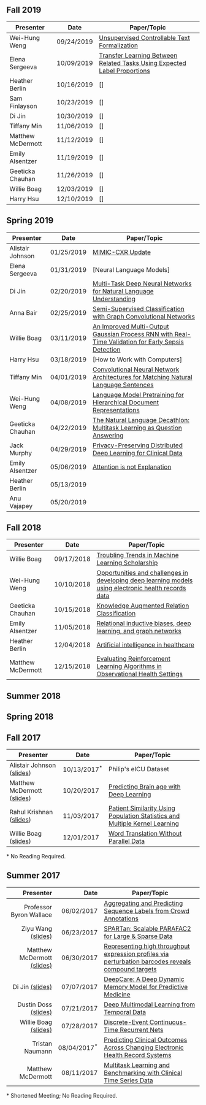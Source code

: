 ## Fall 2019

Presenter                            | Date                   | Paper/Topic
------------------------------------ | ---------------------- | ------------------------------------------------
Wei-Hung Weng                        | 09/24/2019             | [Unsupervised Controllable Text Formalization]
Elena Sergeeva                       | 10/09/2019             | [Transfer Learning Between Related Tasks Using Expected Label Proportions]
Heather Berlin                       | 10/16/2019             | []
Sam Finlayson                        | 10/23/2019             | []
Di Jin                               | 10/30/2019             | []
Tiffany Min                          | 11/06/2019             | [] 
Matthew McDermott                    | 11/12/2019             | []
Emily Alsentzer                      | 11/19/2019             | []
Geeticka Chauhan                     | 11/26/2019             | []
Willie Boag                          | 12/03/2019             | []
Harry Hsu                            | 12/10/2019             | []

[Unsupervised Controllable Text Formalization]: https://arxiv.org/pdf/1809.04556.pdf
[Transfer Learning Between Related Tasks Using Expected Label Proportions]: https://arxiv.org/pdf/1909.00430.pdf


## Spring 2019

Presenter                            | Date                   | Paper/Topic
------------------------------------ | ---------------------- | ------------------------------------------------
Alistair Johnson                     | 01/25/2019             | [MIMIC-CXR Update]
Elena Sergeeva                       | 01/31/2019             | [Neural Language Models]
Di Jin                               | 02/20/2019             | [Multi-Task Deep Neural Networks for Natural Language Understanding]
Anna Bair                            | 02/25/2019             | [Semi-Supervised Classification with Graph Convolutional Networks]
Willie Boag                          | 03/11/2019             | [An Improved Multi-Output Gaussian Process RNN with Real-Time Validation for Early Sepsis Detection]
Harry Hsu                            | 03/18/2019             | [How to Work with Computers] 
Tiffany Min                          | 04/01/2019             | [Convolutional Neural Network Architectures for Matching Natural Language Sentences]
Wei-Hung Weng                        | 04/08/2019             | [Language Model Pretraining for Hierarchical Document Representations]
Geeticka Chauhan                     | 04/22/2019             | [The Natural Language Decathlon: Multitask Learning as Question Answering]
Jack Murphy                          | 04/29/2019             | [Privacy-Preserving Distributed Deep Learning for Clinical Data]
Emily Alsentzer                      | 05/06/2019             | [Attention is not Explanation]
Heather Berlin                       | 05/13/2019             | 
Anu Vajapey                          | 05/20/2019             |

[MIMIC-CXR Update]: https://www.dropbox.com/s/wvtck1ygz2bsdlf/2019-01-25%20-%20MIMIC-CXR%20MEDG.pdf?dl=0
[Multi-Task Deep Neural Networks for Natural Language Understanding]: https://arxiv.org/abs/1901.11504
[Semi-Supervised Classification with Graph Convolutional Networks]: https://arxiv.org/pdf/1609.02907.pdf
[An Improved Multi-Output Gaussian Process RNN with Real-Time Validation for Early Sepsis Detection]: http://mucmd.org/CameraReadySubmissions/53%5CCameraReadySubmission%5CCR.pdf
[Convolutional Neural Network Architectures for Matching Natural Language Sentences]: https://papers.nips.cc/paper/5550-convolutional-neural-network-architectures-for-matching-natural-language-sentences
[Language Model Pretraining for Hierarchical Document Representations]: https://openreview.net/pdf?id=rygnfn0qF7
[The Natural Language Decathlon: Multitask Learning as Question Answering]: https://arxiv.org/abs/1806.08730
[Privacy-Preserving Distributed Deep Learning for Clinical Data]: https://arxiv.org/pdf/1812.01484.pdf
[Attention is not Explanation]: https://arxiv.org/abs/1902.10186

## Fall 2018

Presenter                            | Date                   | Paper/Topic
------------------------------------ | ---------------------- | ------------------------------------------------
Willie Boag                          | 09/17/2018             | [Troubling Trends in Machine Learning Scholarship]
Wei-Hung Weng                        | 10/10/2018             | [Opportunities and challenges in developing deep learning models using electronic health records data]
Geeticka Chauhan                     | 10/15/2018             | [Knowledge Augmented Relation Classification]
Emily Alsentzer                      | 11/05/2018             | [Relational inductive biases, deep learning, and graph networks]
Heather Berlin                       | 12/04/2018             | [Artificial intelligence in healthcare]
Matthew McDermott                    | 12/15/2018             | [Evaluating Reinforcement Learning Algorithms in Observational Health Settings]

[Troubling Trends in Machine Learning Scholarship]: https://arxiv.org/pdf/1807.03341.pdf
[Opportunities and challenges in developing deep learning models using electronic health records data]: https://academic.oup.com/jamia/advance-article/doi/10.1093/jamia/ocy068/5035024
[Knowledge Augmented Relation Classification]: http://aclweb.org/anthology/C18-1049
[Relational inductive biases, deep learning, and graph networks]: https://arxiv.org/abs/1806.01261
[Artificial intelligence in healthcare]: https://www.nature.com/articles/s41551-018-0305-z
[Evaluating Reinforcement Learning Algorithms in Observational Health Settings]: https://arxiv.org/pdf/1805.12298.pdf


## Summer 2018


## Spring 2018


## Fall 2017

Presenter                            | Date                   | Paper/Topic
------------------------------------ | ---------------------- | ------------------------------------------------
Alistair Johnson ([slides][1])       | 10/13/2017<sup>*</sup> | Philip's eICU Dataset
Matthew McDermott ([slides][2])      | 10/20/2017             | [Predicting Brain age with Deep Learning]
Rahul Krishnan ([slides][3])         | 11/03/2017             | [Patient Similarity Using Population Statistics and Multiple Kernel Learning]
Willie Boag ([slides][4])            | 12/01/2017             | [Word Translation Without Parallel Data]

\* No Reading Required.

[1]: ./2019_docs/reading_slides/Alistair_Johnson_eICU_10_13_2017.pdf
[2]: ./2019_docs/reading_slides/Matthew_McDermott_Predicting_Brain_Age_10-20-2017.pdf
[3]: ./2019_docs/reading_slides/Rahul_Krishnan_Patient_Similarity_with_Multiple_Kernel_Learning_11-03-2017.pdf
[4]: ./2019_docs/reading_slides/Willie_Boag_Unsupervised_Word_Translation_12-01-2017.pdf
[Predicting Brain age with Deep Learning]: https://arxiv.org/pdf/1612.02572.pdf
[Patient Similarity Using Population Statistics and Multiple Kernel Learning]: http://mucmd.org/CameraReadySubmissions/40%5CCameraReadySubmission%5Cpatient_similarity.pdf
[Word Translation Without Parallel Data]: https://arxiv.org/pdf/1710.04087.pdf


## Summer 2017

Presenter                          | Date                   | Paper/Topic
----------------------------------:| ----------------------:| -------------------------------------------------------------------
Professor Byron Wallace            | 06/02/2017             | [Aggregating and Predicting Sequence Labels from Crowd Annotations]
Ziyu Wang [(slides)][1]            | 06/23/2017             | [SPARTan: Scalable PARAFAC2 for Large & Sparse Data]
Matthew McDermott [(slides)][2]    | 06/30/2017             | [Representing high throughput expression profiles via perturbation barcodes reveals compound targets]
Di Jin [(slides)][3]               | 07/07/2017             | [DeepCare: A Deep Dynamic Memory Model for Predictive Medicine]
Dustin Doss [(slides)][4]          | 07/21/2017             | [Deep Multimodal Learning from Temporal Data]
Willie Boag [(slides)][5]          | 07/28/2017             | [Discrete-Event Continuous-Time Recurrent Nets]
Tristan Naumann                    | 08/04/2017<sup>\*</sup>| [Predicting Clinical Outcomes Across Changing Electronic Health Record Systems]
Matthew McDermott                  | 08/11/2017             | [Multitask Learning and Benchmarking with Clinical Time Series Data]

\* Shortened Meeting; No Reading Required.

[Aggregating and Predicting Sequence Labels from Crowd Annotations]: https://www.ischool.utexas.edu/~ml/papers/nguyen-acl17.pdf
[SPARTan: Scalable PARAFAC2 for Large & Sparse Data]: https://arxiv.org/pdf/1703.04219.pdf
[Representing high throughput expression profiles via perturbation barcodes reveals compound targets]: http://journals.plos.org/ploscompbiol/article?id=10.1371/journal.pcbi.1005335
[DeepCare: A Deep Dynamic Memory Model for Predictive Medicine]: https://arxiv.org/abs/1602.00357
[Deep Multimodal Learning from Temporal Data]: https://arxiv.org/pdf/1704.03152.pdf
[Discrete-Event Continuous-Time Recurrent Nets]: http://www.cs.colorado.edu/~mozer/Research/Selected%20Publications/reprints/MozerKazakovLindsey2017.pdf
[Predicting Clinical Outcomes Across Changing Electronic Health Record Systems]: http://www.kdd.org/kdd2017/papers/view/predicting-clinical-outcomes-across-changing-electronic-health-record-syste
[Multitask Learning and Benchmarking with Clinical Time Series Data]: https://arxiv.org/abs/1703.07771
[1]: ./2019_docs/reading_slides/Ziyu_Wang_SPARTan_06-23-2017.pdf
[2]: ./2019_docs/reading_slides/Matthew_McDermott_Perturbation_Barcodes_06-30-2017.pdf
[3]: ./2019_docs/reading_slides/Di_Jin_DeepCare_07-07-2017.pdf
[4]: ./2019_docs/reading_slides/Dustin_Doss_CorrRNN_07-21-2017.pdf
[5]: ./2019_docs/reading_slides/Willie_Boag_Continuous_Time_RNNs_07-28-2017.pdf

